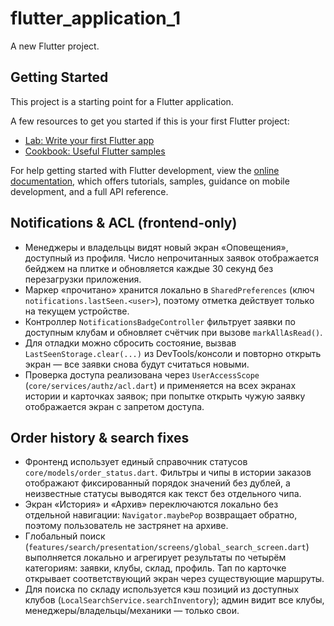 # flutter_application_1

A new Flutter project.

## Getting Started

This project is a starting point for a Flutter application.

A few resources to get you started if this is your first Flutter project:

- [Lab: Write your first Flutter app](https://docs.flutter.dev/get-started/codelab)
- [Cookbook: Useful Flutter samples](https://docs.flutter.dev/cookbook)

For help getting started with Flutter development, view the
[online documentation](https://docs.flutter.dev/), which offers tutorials,
samples, guidance on mobile development, and a full API reference.

## Notifications & ACL (frontend-only)
- Менеджеры и владельцы видят новый экран «Оповещения», доступный из профиля. Число непрочитанных заявок отображается бейджем на плитке и обновляется каждые 30 секунд без перезагрузки приложения.
- Маркер «прочитано» хранится локально в `SharedPreferences` (ключ `notifications.lastSeen.<user>`), поэтому отметка действует только на текущем устройстве.
- Контроллер `NotificationsBadgeController` фильтрует заявки по доступным клубам и обновляет счётчик при вызове `markAllAsRead()`.
- Для отладки можно сбросить состояние, вызвав `LastSeenStorage.clear(...)` из DevTools/консоли и повторно открыть экран — все заявки снова будут считаться новыми.
- Проверка доступа реализована через `UserAccessScope` (`core/services/authz/acl.dart`) и применяется на всех экранах истории и карточках заявок; при попытке открыть чужую заявку отображается экран с запретом доступа.

## Order history & search fixes
- Фронтенд использует единый справочник статусов `core/models/order_status.dart`. Фильтры и чипы в истории заказов отображают фиксированный порядок значений без дублей, а неизвестные статусы выводятся как текст без отдельного чипа.
- Экран «История» и «Архив» переключаются локально без отдельной навигации: `Navigator.maybePop` возвращает обратно, поэтому пользователь не застрянет на архиве.
- Глобальный поиск (`features/search/presentation/screens/global_search_screen.dart`) выполняется локально и агрегирует результаты по четырём категориям: заявки, клубы, склад, профиль. Тап по карточке открывает соответствующий экран через существующие маршруты.
- Для поиска по складу используется кэш позиций из доступных клубов (`LocalSearchService.searchInventory`); админ видит все клубы, менеджеры/владельцы/механики — только свои.
